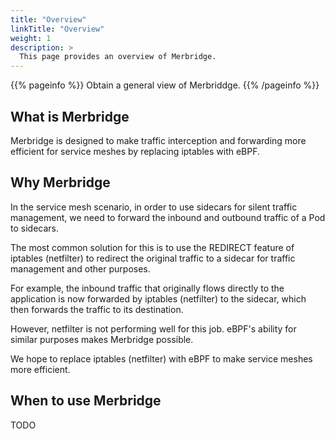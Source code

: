 ```yaml
---
title: "Overview"
linkTitle: "Overview"
weight: 1
description: >
  This page provides an overview of Merbridge.
---
```


{{% pageinfo %}}
Obtain a general view of Merbriddge.
{{% /pageinfo %}}

## What is Merbridge

Merbridge is designed to make traffic interception and forwarding more efficient for service meshes by replacing iptables with eBPF.

## Why Merbridge

In the service mesh scenario, in order to use sidecars for silent traffic management, we need to forward the inbound and outbound traffic of a Pod to sidecars.

The most common solution for this is to use the REDIRECT feature of iptables (netfilter) to redirect the original traffic to a sidecar for traffic management and other purposes.

For example, the inbound traffic that originally flows directly to the application is now forwarded by iptables (netfilter) to the sidecar, which then forwards the traffic to its destination.

However, netfilter is not performing well for this job. eBPF's ability for similar purposes makes Merbridge possible.

We hope to replace iptables (netfilter) with eBPF to make service meshes more efficient.

## When to use Merbridge

TODO